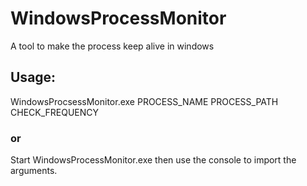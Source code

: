 # WindowsProcessMonitor
A tool to make the process keep alive in windows

## Usage:
WindowsProcsessMonitor.exe PROCESS_NAME PROCESS_PATH CHECK_FREQUENCY

### or

Start WindowsProcessMonitor.exe then use the console to import the arguments.
